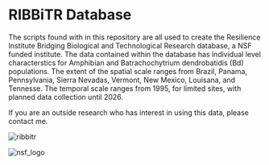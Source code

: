 # RIBBiTR Database
The scripts found with in this repository are all used to create the Resilience Institute Bridging Biological and Technological Research database, a NSF funded institute. The data contained within the database has individual level characterstics for Amphibian and Batrachochytrium dendrobatidis (Bd) populations. The extent of the spatial scale ranges from Brazil, Panama, Pennsylvania, Sierra Nevadas, Vermont, New Mexico, Louisana, and Tennesse. The temporal scale ranges from 1995, for limited sites, with planned data collection until 2026. 

If you are an outside research who has interest in using this data, please contact me. 

![ribbitr](https://user-images.githubusercontent.com/88209553/192005530-b2fde59f-21b8-4d58-a80f-bd75676b6e74.png)

![nsf_logo](https://user-images.githubusercontent.com/88209553/192005606-55358448-a846-4956-92f3-d49586ad5ca0.png)
